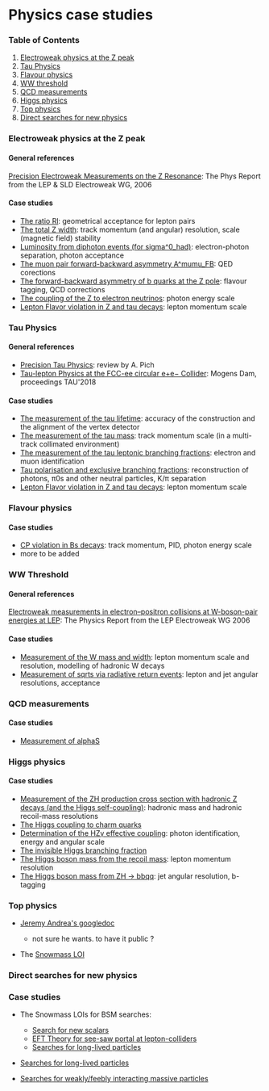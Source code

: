 # Physics case studies

### Table of Contents

1. [Electroweak physics at the Z peak](#electroweak-physics-at-the-z-peak)
2. [Tau Physics](#tau-physics)
3. [Flavour physics](#flavour-physics)
4. [WW threshold](#ww-threshold)
5. [QCD measurements](#qcd-measurements)
6. [Higgs physics](#higgs-physics)
7. [Top physics](#top-physics)
8. [Direct searches for new physics](#direct-searches-for-new-physics)

### Electroweak physics at the Z peak

#### General references
[Precision Electroweak Measurements on the Z Resonance](https://arxiv.org/abs/hep-ex/0509008): The Phys Report from the LEP & SLD Electroweak WG, 2006

#### Case studies
- [The ratio Rl](lineshape/rl): geometrical acceptance for lepton pairs
- [The total Z width](lineshape/zwidth): track momentum (and angular) resolution, scale (magnetic field) stability
- [Luminosity from diphoton events (for sigma^0\_had)](lineshape/sigma_had): electron-photon separation, photon acceptance
- [The muon pair forward-backward asymmetry A^mumu\_FB](lineshape/AFBmumu): QED corections
- [The forward-backward asymmetry of b quarks at the Z pole](lineshape/AFBbb): flavour tagging, QCD corrections
- [The coupling of the Z to electron neutrinos](lineshape/Znuenue): photon energy scale
- [Lepton Flavor violation in Z and tau decays](taus/lfv): lepton momentum scale


### Tau Physics

#### General references
- [Precision Tau Physics](https://doi.org/10.1016/j.ppnp.2013.11.002): review by A. Pich
- [Tau-lepton Physics at the FCC-ee circular e+e− Collider](https://arxiv.org/abs/1811.09408): Mogens Dam, proceedings TAU'2018

#### Case studies
- [The measurement of the tau lifetime](taus/lifetime): accuracy of the construction and the alignment of the vertex detector
- [The measurement of the tau mass](taus/mass): track momentum scale (in a multi-track collimated environment)
- [The measurement of the tau leptonic branching fractions](taus/leptonicbranchings): electron and muon identification
- [Tau polarisation and exclusive branching fractions](taus/polarisation): reconstruction of photons, π0s and other neutral particles,  K/π separation
- [Lepton Flavor violation in Z and tau decays](taus/lfv): lepton momentum scale

### Flavour physics

#### Case studies
- [CP violation in Bs decays](flavour/cpv): track momentum, PID, photon energy scale
- more to be added

### WW Threshold

#### General references
[Electroweak measurements in electron–positron collisions at W-boson-pair energies at LEP](https://arxiv.org/abs/1302.3415): The Physics Report from the LEP Electroweak WG 2006

#### Case studies
- [Measurement of the W mass and width](ww/mass): lepton momentum scale and resolution, modelling of hadronic W decays
- [Measurement of sqrts via radiative return events](ww/radiativereturn): lepton and jet angular resolutions, acceptance

### QCD measurements

#### Case studies
- [Measurement of alphaS](qcd/alphs)

### Higgs physics

#### Case studies
- [Measurement of the ZH production cross section with hadronic Z decays (and the Higgs self-coupling)](higgs/ZH-crosssection): hadronic mass and hadronic recoil-mass resolutions
- [The Higgs coupling to charm quarks](higgs/Hcc)
- [Determination of the HZγ effective coupling](higgs/hzgamma): photon identification, energy and angular scale
- [The invisible Higgs branching fraction](higgs/invisible)
- [The Higgs boson mass from the recoil mass](higgs/mass-recoil): lepton momentum resolution
- [The Higgs boson mass from ZH -> bbqq](higgs/mass-bbqq): jet angular resolution, b-tagging


### Top physics

- [Jeremy Andrea's googledoc](https://docs.google.com/document/d/1sfJ8XtIyVJW_8iZZ6dv9GmqfBEEGi-soSJJWXIIFfs8/edit#heading=h.8hz8z8ru1cp0)
    - not sure he wants. to have it public ?

- The [Snowmass LOI](https://indico.cern.ch/event/951830/contributions/3999022/attachments/2095114/3521333/Top_SNOWMASS21-EF3_EF4_Patrizia_Azzi-154.pdf)
    
### Direct searches for new physics

### Case studies
- The Snowmass LOIs for BSM searches: 
    - [Search for new scalars](https://indico.cern.ch/event/951830/contributions/3999503/attachments/2095368/3521827/Snowmass_LOI__Search_for_new_light_scalars_at_FCC_ee.pdf)
    - [EFT Theory for see-saw portal at lepton-colliders](https://indico.cern.ch/event/951830/contributions/4011757/attachments/2099930/3530227/LOI_Snowmass21_Barducci.pdf)
    - [Searches for long-lived particles](https://indico.cern.ch/event/951830/contributions/3998992/attachments/2095087/3521292/LLP_SNOWMASS21-EF8_EF9-RF6_RF0_Rebeca_Gonzalez_Suarez-147.pdf)
    
- [Searches for long-lived particles](LLP)
- [Searches for weakly/feebly interacting massive particles](FIP)



